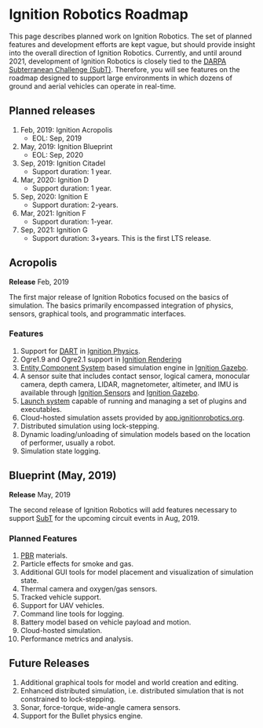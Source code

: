 # Ignition Robotics Roadmap

This page describes planned work on Ignition Robotics. The set of planned features and development efforts are kept vague, but should provide insight into the overall direction of Ignition Robotics. Currently, and until around 2021, development of Ignition Robotics is closely tied to the [DARPA Subterranean Challenge (SubT)](https://subtchallenge.com). Therefore, you will see features on the roadmap designed to support large environments in which dozens of ground and aerial vehicles can operate in real-time.

## Planned releases

1. Feb, 2019: Ignition Acropolis
    * EOL: Sep, 2019
2. May, 2019: Ignition Blueprint
    * EOL: Sep, 2020
3. Sep, 2019: Ignition Citadel
    * Support duration: 1 year. 
4. Mar, 2020: Ignition D
    * Support duration: 1 year. 
5. Sep, 2020: Ignition E
    * Support duration: 2-years.
6. Mar, 2021: Ignition F
    * Support duration: 1-year.
7. Sep, 2021: Ignition G
    * Support duration: 3+years. This is the first LTS release.

## Acropolis
**Release** Feb, 2019

The first major release of Ignition Robotics focused on the basics of simulation. The basics primarily encompassed integration of physics, sensors, graphical tools, and programmatic interfaces.

### Features

1. Support for [DART](https://dartsim.github.io/) in [Ignition Physics](/libs/physics).
2. Ogre1.9 and Ogre2.1 support in [Ignition Rendering](/libs/rendering)
3. [Entity Component System](https://en.wikipedia.org/wiki/Entity_component_system) based simulation engine in [Ignition Gazebo](/libs/gazebo).
4. A sensor suite that includes contact sensor, logical camera, monocular camera, depth camera, LIDAR, magnetometer, altimeter, and IMU is available through [Ignition Sensors](/libs/sensors) and [Ignition Gazebo](/libs/gazebo).
5. [Launch system](/libs/launch) capable of running and managing a set of plugins and executables.
6. Cloud-hosted simulation assets provided by [app.ignitionrobotics.org](https://app.ignitionrobotics.org).
7. Distributed simulation using lock-stepping.
8. Dynamic loading/unloading of simulation models based on the location of performer, usually a robot. 
9. Simulation state logging.

## Blueprint (May, 2019)
**Release** May, 2019

The second release of Ignition Robotics will add features necessary to support [SubT](https://subtchallenge.com) for the upcoming circuit events in Aug, 2019.

### Planned Features

1. [PBR](https://en.wikipedia.org/wiki/Physically_based_rendering) materials.
2. Particle effects for smoke and gas.
3. Additional GUI tools for model placement and visualization of simulation state.
4. Thermal camera and oxygen/gas sensors.
5. Tracked vehicle support.
6. Support for UAV vehicles.
7. Command line tools for logging.
8. Battery model based on vehicle payload and motion.
9. Cloud-hosted simulation.
10. Performance metrics and analysis.

## Future Releases

1. Additional graphical tools for model and world creation and editing.
2. Enhanced distributed simulation, i.e. distributed simulation that is not constrained to lock-stepping.
3. Sonar, force-torque, wide-angle camera sensors.
4. Support for the Bullet physics engine.
